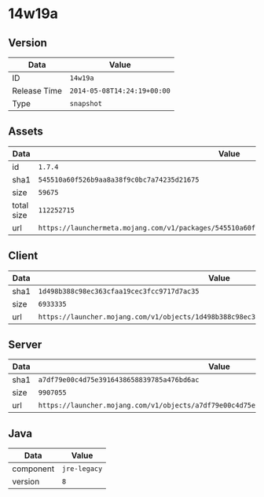 # 14w19a

## Version

|**Data**        | **Value**                 |
|----------------|-------------------------|
| ID   | ```14w19a```   |
| Release Time   | ```2014-05-08T14:24:19+00:00```   |
| Type   | ```snapshot```   |

## Assets

|**Data**        | **Value**                 |
|----------------|-------------------------|
| id   | ```1.7.4```   |
| sha1   | ```545510a60f526b9aa8a38f9c0bc7a74235d21675```   |
| size   | ```59675```   |
| total size  | ```112252715```  |
| url       | ```https://launchermeta.mojang.com/v1/packages/545510a60f526b9aa8a38f9c0bc7a74235d21675/1.7.4.json``` |

## Client

|**Data**        | **Value**                 |
|----------------|-------------------------|
| sha1   | ```1d498b388c98ec363cfaa19cec3fcc9717d7ac35```   |
| size   | ```6933335```   |
| url       | ```https://launcher.mojang.com/v1/objects/1d498b388c98ec363cfaa19cec3fcc9717d7ac35/client.jar``` |

## Server

|**Data**        | **Value**                 |
|----------------|-------------------------|
| sha1   | ```a7df79e00c4d75e3916438658839785a476bd6ac```   |
| size   | ```9907055```   |
| url       | ```https://launcher.mojang.com/v1/objects/a7df79e00c4d75e3916438658839785a476bd6ac/server.jar``` |

## Java

|**Data**        | **Value**                 |
|----------------|-------------------------|
| component   | ```jre-legacy```   |
| version   | ```8```   |